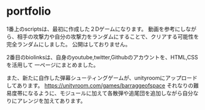 # portfolio

1番上のscriptsは、最初に作成した２Dゲームになります。
動画を参考にしながら、相手の攻撃力や自分の攻撃力をランダムにすることで、クリアする可能性を完全ランダムにしました。
公開はしておりません。

2番目のbiolinksは、自身のyoutube,twitter,Githubのアカウントを、HTML,CSSを活用して
一ページにまとめました。

また、新たに自作した弾幕シューティングゲームが、unityroomにアップロードしてあります。
https://unityroom.com/games/barraggeofspace
それなりの難易度帯になるように、モジュールに加えて各散弾や追尾団を追加しながら自分なりにアレンジを加えてあります。
